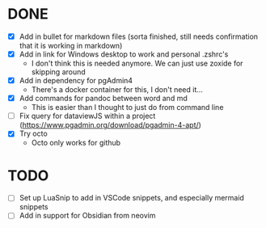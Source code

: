 # DONE

- [x] Add in bullet for markdown files (sorta finished, still needs confirmation that it is working in markdown)
- [x] Add in link for Windows desktop to work and personal .zshrc's
  - I don't think this is needed anymore. We can just use zoxide for skipping around
- [x] Add in dependency for pgAdmin4
  - There's a docker container for this, I don't need it...
- [x] Add commands for pandoc between word and md
  - This is easier than I thought to just do from command line
- [ ] Fix query for dataviewJS within a project
      (<https://www.pgadmin.org/download/pgadmin-4-apt/>)
- [x] Try octo
  - Octo only works for github

# TODO

- [ ] Set up LuaSnip to add in VSCode snippets, and especially mermaid snippets
- [ ] Add in support for Obsidian from neovim
